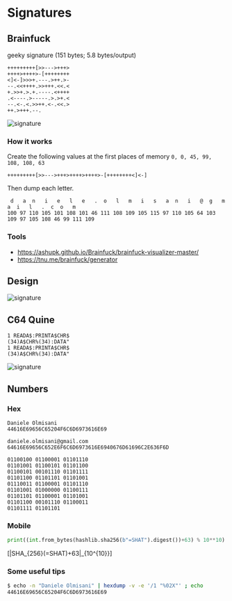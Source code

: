 # Signatures

## Brainfuck

geeky signature (151 bytes; 5.8 bytes/output)

```bf
+++++++++[>>--->+++>
++++>++++>-[++++++++
<]<-]>>>+.---.>++.>-
--.<<++++.>>+++.<<.<
+.>>+.>.+.----.<++++
.<----.>-----.>.>+.<
--.<-.<.>>++.<-.<<.>
++.>+++.--.
```

![signature](brainfuck/bf-signature.png)

### How it works

Create the following values at the first places of memory ```0, 0, 45, 99, 108, 108, 63```

```bf
+++++++++[>>--->+++>++++>++++>-[++++++++<]<-] 
```

Then dump each letter.

```
 d   a  n   i   e   l   e   .  o   l   m   i   s   a  n   i   @  g   m   a  i   l   .  c  o   m 
100 97 110 105 101 108 101 46 111 108 109 105 115 97 110 105 64 103 109 97 105 108 46 99 111 109 
```

### Tools

* https://ashupk.github.io/Brainfuck/brainfuck-visualizer-master/
* https://tnu.me/brainfuck/generator

## Design

![signature](design/mad4j-logo.png)

## C64 Quine

```
1 READA$:PRINTA$CHR$
(34)A$CHR%(34):DATA"
1 READA$:PRINTA$CHR$
(34)A$CHR%(34):DATA"
```

![signature](c64quine/c64quine-signature.png)

## Numbers

### Hex

```
Daniele Olmisani
44616E69656C65204F6C6D6973616E69

daniele.olmisani@gmail.com
64616E69656C652E6F6C6D6973616E6940676D61696C2E636F6D

01100100 01100001 01101110 
01101001 01100101 01101100 
01100101 00101110 01101111 
01101100 01101101 01101001 
01110011 01100001 01101110 
01101001 01000000 01100111 
01101101 01100001 01101001 
01101100 00101110 01100011 
01101111 01101101

```

### Mobile

```python
print((int.from_bytes(hashlib.sha256(b"=SHAT").digest())+63) % 10**10)
```

\[|SHA_{256}(=SHAT)+63|_{10^{10}}\]


### Some useful tips

``` bash
$ echo -n "Daniele Olmisani" | hexdump -v -e '/1 "%02X"' ; echo
44616E69656C65204F6C6D6973616E69
```
